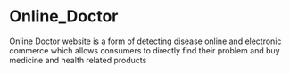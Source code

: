 # Online_Doctor
Online Doctor website is a form of  detecting disease online and  electronic commerce which allows consumers to directly find their problem and buy medicine and health related products
